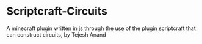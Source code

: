 # Scriptcraft-Circuits
A minecraft plugin written in js through the use of the plugin scriptcraft that can construct circuits, by Tejesh Anand
